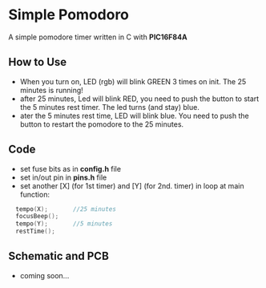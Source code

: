 # Simple Pomodoro
A simple pomodore timer written in C with **PIC16F84A**

## How to Use
- When you turn on, LED (rgb) will blink GREEN 3 times on init. The 25 minutes is running!
- after 25 minutes, Led will blink RED, you need to push the button to start the 5 minutes rest timer. The led turns (and stay) blue.
- ater the 5 minutes rest time, LED will blink blue. You need to push the button to restart the pomodore to the 25 minutes.
## Code
- set fuse bits as in **config.h** file
- set in/out pin in **pins.h** file
- set another \[X\] (for 1st timer) and \[Y\] (for 2nd. timer) in loop at main function:
```c
  tempo(X);       //25 minutes
  focusBeep();
  tempo(Y);       //5 minutes
  restTime();
```
## Schematic and PCB 
- coming soon...

